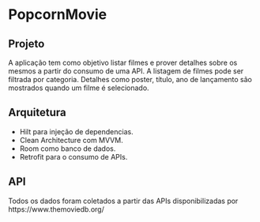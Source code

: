 # PopcornMovie

## Projeto
<p>A aplicação tem como objetivo listar filmes e prover detalhes sobre os mesmos a partir do consumo de uma API. A listagem de filmes pode ser filtrada por categoria. Detalhes como poster, título, ano de lançamento são mostrados quando um filme é selecionado.</p>

## Arquitetura
* Hilt para injeção de dependencias.
* Clean Architecture com MVVM.
* Room como banco de dados.
* Retrofit para o consumo de APIs.

## API
<p>Todos os dados foram coletados a partir das APIs disponibilizadas por https://www.themoviedb.org/</p>
